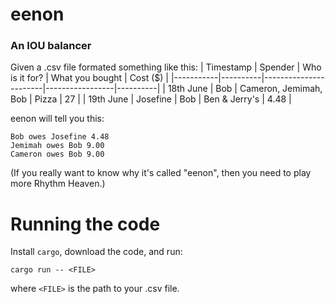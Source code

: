 # eenon
### An IOU balancer
Given a .csv file formated something like this:
| Timestamp | Spender  | Who is it for?        | What you bought | Cost ($) |
|-----------|----------|-----------------------|-----------------|----------|
| 18th June | Bob      | Cameron, Jemimah, Bob | Pizza           | 27       |
| 19th June | Josefine | Bob                   | Ben & Jerry's   | 4.48     |

eenon will tell you this:
```
Bob owes Josefine 4.48
Jemimah owes Bob 9.00
Cameron owes Bob 9.00
```

(If you really want to know why it's called "eenon", then you need to play more Rhythm Heaven.)

# Running the code
Install `cargo`, download the code, and run:
```
cargo run -- <FILE>
```
 where `<FILE>` is the path to your .csv file.
